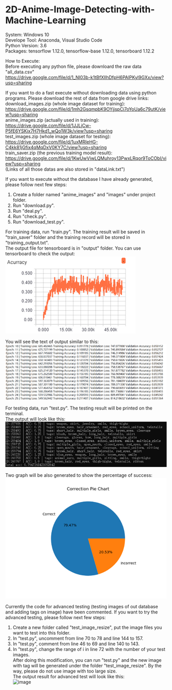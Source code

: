 # 2D-Anime-Image-Detecting-with-Machine-Learning
System: Windows 10   
Develope Tool: Anaconda, Visual Studio Code  
Python Version: 3.6  
Packages: tensorflow 1.12.0, tensorflow-base 1.12.0, tensorboard 1.12.2  

How to Execute:  
Before executing any python file, please downloard the raw data "all_data.csv"  
https://drive.google.com/file/d/1_NI03b-k1tBfXllhDfpH6PAlPKyl9GXx/view?usp=sharing  
  
If you want to do a fast execute without downloading data using python programs. Please download the rest of data from google drive links:  
download_images.zip (whole image dataset for training):  
https://drive.google.com/file/d/1mh2GsqmpbK9OYjjspCi7oYoUa6c79utK/view?usp=sharing  
anime_images.zip (actually used in training):  
https://drive.google.com/file/d/1JJLjCw-P5fE6YSKix7H7Hkd1_wQo1W3k/view?usp=sharing  
test_images.zip (whole image dataset for testing):  
https://drive.google.com/file/d/1uxMRIeHG-C4kk81jGfix4qMqDxV0KY7C/view?usp=sharing  
train_saver.zip (the previous training model result):  
https://drive.google.com/file/d/1KwUwViwLQMuhroy13PwxLRqor9ToCObI/view?usp=sharing  
(Links of all those datas are also stored in "dataLink.txt")  
  
If you want to execute without the database I have already generated, please follow next few steps:  
 1. Create a folder named "anime_images" and "images" under project folder.  
 2. Run "download.py".  
 3. Run "deal.py".  
 4. Run "check.py".  
 5. Run "download_test.py".  
  
 For training data, run "train.py". The training result will be saved in "train_saver" folder and the training record will be stored in "training_output.txt".  
The output file for tensorboard is in "output" folder. You can use tensorboard to check the output:  
![image](https://github.com/TimZRZ/2D-Anime-Image-Detecting-with-Machine-Learning/raw/master/readme_image/tensorboard.png)  
     
You will see the text of output similar to this:  
![image](https://github.com/TimZRZ/2D-Anime-Image-Detecting-with-Machine-Learning/raw/master/readme_image/train.png)  
   
For testing data, run "test.py". The testing result will be printed on the terminal.  
The output will look like this:  
![image](https://github.com/TimZRZ/2D-Anime-Image-Detecting-with-Machine-Learning/raw/master/readme_image/test.png)  
  
Two graph will be also generated to show the percentage of success:  
![image](https://github.com/TimZRZ/2D-Anime-Image-Detecting-with-Machine-Learning/raw/master/readme_image/Figure_1.png)  
  
Currently the code for advanced testing (testing images of out database and adding tags on image) have been commented. If you want to try the advanced testing, please follow next few steps:  
  1. Create a new folder called "test_image_resize", put the image files you want to test into this folder.  
  2. In "test.py", uncomment from line 70 to 78 and line 144 to 157.  
  3. In "test.py", comment from line 46 to 69 and line 140 to 143.  
  4. In "test.py", change the range of i in line 72 with the number of your test images.  
After doing this modification, you can run "test.py" and the new image with tag will be generated under the folder "test_image_resize". By the way, please do not use image with too large size.  
The output result for advanced test will look like this:  
![image](https://github.com/TimZRZ/2D-Anime-Image-Detecting-with-Machine-Learning/raw/master/readme_image/output1.png)  
